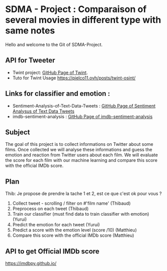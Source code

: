 # SDMA - Project : Comparaison of several movies in different type with same notes
Hello and welcome to the Git of SDMA-Project. 

## API for Tweeter

- Twint project: [GitHub Page of Twint](https://github.com/twintproject/twint).
- Tuto for Twint Usage https://pielco11.ovh/posts/twint-osint/

## Links for classifier and emotion : 
- Sentiment-Analysis-of-Text-Data-Tweets : [GitHub Page of Sentiment Analysus of Text Data Tweets](https://github.com/ajayshewale/Sentiment-Analysis-of-Text-Data-Tweets-)
- imdb-sentiment-analysis : [GitHub Page of imdb-sentiment-analysis](https://github.com/aaronkub/machine-learning-examples/tree/master/imdb-sentiment-analysis)
## Subject 

The goal of this project is to collect informations on Twitter about some films. Once collected we will analyse these informations and guess the emotion and reaction from Twitter users about each film. We will evaluate the score for each film with our machine learning and compare this score with the official IMDb score.


## Plan
Thib: Je propose de prendre la tache 1 et 2, est ce que c'est ok pour vous ? 

1. Collect tweet - scrolling / filter on #'film name' (Thibaud)
2. Preprocess on each tweet (Thibaud)
3. Train our classifier (must find data to train classifier with emotion) (Yurui)
4. Predict the emotion for each tweet (Yurui)
5. Predict a score with the emotion level (score /10) (Matthieu)
6. Compare this score with the official IMDb score (Matthieu)


## API to get Official IMDb score
https://imdbpy.github.io/

